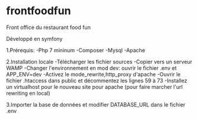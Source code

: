# frontfoodfun
Front office du restaurant food fun

Développé en symfony

1.Prérequis:
  -Php 7 mininum
  -Composer
  -Mysql
  -Apache

2.Installation locale
  -Télécharger les fichier sources
  -Copier vers un serveur WAMP
  -Changer l'environnement en mod dev: ouvrir le fichier .env et  APP_ENV=dev
  -Activez le mode_rewrite,http_proxy d'apache
  -Ouvrir le fichier .htaccess dans public et décommentez les lignes 59 à 73
  -Installez un virtualhost pour le nouveau site pour apache (pour faire marcher l'url rewriting en local)
  

3.Importer la base de données et modifier DATABASE_URL dans le fichier .env
